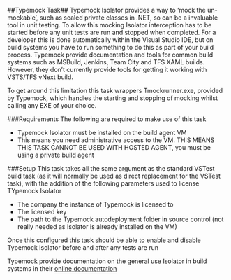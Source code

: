 ##Typemock Task##
Typemock Isolator provides a way to ‘mock the un-mockable’, such as sealed private classes in .NET, so can be a invaluable tool in unit testing. To allow this mocking Isolator interception has to be started before any unit tests are run and stopped when completed. For a developer this is done automatically within the Visual Studio IDE, but on build systems you have to run something to do this as part of your build process. Typemock provide documentation and tools for common build systems such as MSBuild, Jenkins, Team City and TFS XAML builds. However, they don’t currently provide tools for getting it working with VSTS/TFS vNext build. 

To get around this limitation this task wrappers Tmockrunner.exe, provided by Typemock, which handles the starting and stopping of mocking whilst calling any EXE of your choice.

###Requirements
The following are required to make use of this task
- Typemock Isolator must be installed on the build agent VM 
- This means you need administrative access to the VM. THIS MEANS THIS TASK CANNOT BE USED WITH HOSTED AGENT, you must be using a private build agent

###Setup
This task takes all the same argument as the standard VSTest build task (as it will normally be used as direct replacement for the VSTest task), with the addition of the following parameters used to license TYpemock Isolator

- The company the instance of Typemock is licensed to
- The licensed key
- The path to the Typemock autodeployment folder in source control (not really needed as Isolator is already installed on the VM)

Once this configured this task should be able to enable and disable Typemock Isolator before and after any tests are run

Typemock provide documentation on the general use Isolator in build systems in their [online documentation](http://www.typemock.com/docs?book=Isolator&page=Documentation%2FHtmlDocs%2Fintegratingwiththeserver.htm) 
